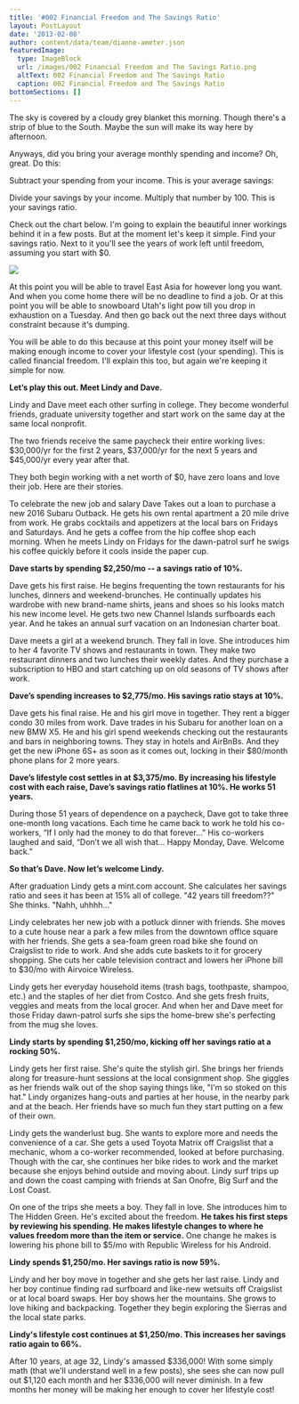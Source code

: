 ```yaml
---
title: '#002 Financial Freedom and The Savings Ratio'
layout: PostLayout
date: '2013-02-08'
author: content/data/team/dianne-ameter.json
featuredImage:
  type: ImageBlock
  url: /images/002 Financial Freedom and The Savings Ratio.png
  altText: 002 Financial Freedom and The Savings Ratio
  caption: 002 Financial Freedom and The Savings Ratio
bottomSections: []
---
```

The sky is covered by a cloudy grey blanket this morning. Though there's a strip of blue to the South. Maybe the sun will make its way here by afternoon.

Anyways, did you bring your average monthly spending and income? Oh, great. Do this:



Subtract your spending from your income. This is your average savings:



Divide your savings by your income. Multiply that number by 100. This is your savings ratio.

Check out the chart below. I'm going to explain the beautiful inner workings behind it in a few posts. But at the moment let's keep it simple. Find your savings ratio. Next to it you'll see the years of work left until freedom, assuming you start with $0.

![](/images/savings-ratio-chart.png)

At this point you will be able to travel East Asia for however long you want. And when you come home there will be no deadline to find a job. Or at this point you will be able to snowboard Utah's light pow till you drop in exhaustion on a Tuesday. And then go back out the next three days without constraint because it's dumping.

You will be able to do this because at this point your money itself will be making enough income to cover your lifestyle cost (your spending). This is called financial freedom. I'll explain this too, but again we're keeping it simple for now.

**Let’s play this out. Meet Lindy and Dave.**

Lindy and Dave meet each other surfing in college. They become wonderful friends, graduate university together and start work on the same day at the same local nonprofit.

The two friends receive the same paycheck their entire working lives: $30,000/yr for the first 2 years, $37,000/yr for the next 5 years and $45,000/yr every year after that.

They both begin working with a net worth of $0, have zero loans and love their job. Here are their stories.

To celebrate the new job and salary Dave Takes out a loan to purchase a new 2016 Subaru Outback. He gets his own rental apartment a 20 mile drive from work. He grabs cocktails and appetizers at the local bars on Fridays and Saturdays. And he gets a coffee from the hip coffee shop each morning. When he meets Lindy on Fridays for the dawn-patrol surf he swigs his coffee quickly before it cools inside the paper cup.

**Dave starts by spending $2,250/mo -- a savings ratio of 10%.**

Dave gets his first raise. He begins frequenting the town restaurants for his lunches, dinners and weekend-brunches. He continually updates his wardrobe with new brand-name shirts, jeans and shoes so his looks match his new income level. He gets two new Channel Islands surfboards each year. And he takes an annual surf vacation on an Indonesian charter boat.

Dave meets a girl at a weekend brunch. They fall in love. She introduces him to her 4 favorite TV shows and restaurants in town. They make two restaurant dinners and two lunches their weekly dates. And they purchase a subscription to HBO and start catching up on old seasons of TV shows after work.

**Dave’s spending increases to $2,775/mo. His savings ratio stays at 10%.**

Dave gets his final raise. He and his girl move in together. They rent a bigger condo 30 miles from work. Dave trades in his Subaru for another loan on a new BMW X5. He and his girl spend weekends checking out the restaurants and bars in neighboring towns. They stay in hotels and AirBnBs. And they get the new iPhone 6S+ as soon as it comes out, locking in their $80/month phone plans for 2 more years.

**Dave’s lifestyle cost settles in at $3,375/mo. By increasing his lifestyle cost with each raise, Dave’s savings ratio flatlines at 10%. He works 51 years.**

During those 51 years of dependence on a paycheck, Dave got to take three one-month long vacations. Each time he came back to work he told his co-workers, “If I only had the money to do that forever...” His co-workers laughed and said, “Don’t we all wish that… Happy Monday, Dave. Welcome back.”

**So that’s Dave. Now let’s welcome Lindy.**

After graduation Lindy gets a mint.com account. She calculates her savings ratio and sees it has been at 15% all of college. "42 years till freedom??" She thinks. "Nahh, uhhhh..."

Lindy celebrates her new job with a potluck dinner with friends. She moves to a cute house near a park a few miles from the downtown office square with her friends. She gets a sea-foam green road bike she found on Craigslist to ride to work. And she adds cute baskets to it for grocery shopping. She cuts her cable television contract and lowers her iPhone bill to $30/mo with Airvoice Wireless.

Lindy gets her everyday household items (trash bags, toothpaste, shampoo, etc.) and the staples of her diet from Costco. And she gets fresh fruits, veggies and meats from the local grocer. And when her and Dave meet for those Friday dawn-patrol surfs she sips the home-brew she's perfecting from the mug she loves.

**Lindy starts by spending $1,250/mo, kicking off her savings ratio at a rocking 50%.**

Lindy gets her first raise. She's quite the stylish girl. She brings her friends along for treasure-hunt sessions at the local consignment shop. She giggles as her friends walk out of the shop saying things like, "I'm so stoked on this hat." Lindy organizes hang-outs and parties at her house, in the nearby park and at the beach. Her friends have so much fun they start putting on a few of their own.

Lindy gets the wanderlust bug. She wants to explore more and needs the convenience of a car. She gets a used Toyota Matrix off Craigslist that a mechanic, whom a co-worker recommended, looked at before purchasing. Though with the car, she continues her bike rides to work and the market because she enjoys behind outside and moving about. Lindy surf trips up and down the coast camping with friends at San Onofre, Big Surf and the Lost Coast.

On one of the trips she meets a boy. They fall in love. She introduces him to The Hidden Green. He's excited about the freedom. **He takes his first steps by reviewing his spending. He makes lifestyle changes to where he values freedom more than the item or service.** One change he makes is lowering his phone bill to $5/mo with Republic Wireless for his Android.

**Lindy spends $1,250/mo. Her savings ratio is now 59%.**

Lindy and her boy move in together and she gets her last raise. Lindy and her boy continue finding rad surfboard and like-new wetsuits off Craigslist or at local board swaps. Her boy shows her the mountains. She grows to love hiking and backpacking. Together they begin exploring the Sierras and the local state parks.

**Lindy's lifestyle cost continues at $1,250/mo. This increases her savings ratio again to 66%.**

After 10 years, at age 32, Lindy's amassed $336,000! With some simply math (that we'll understand well in a few posts), she sees she can now pull out $1,120 each month and her $336,000 will never diminish. In a few months her money will be making her enough to cover her lifestyle cost!
